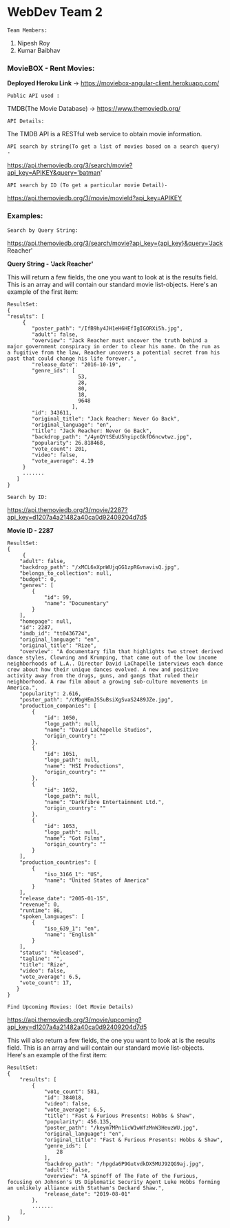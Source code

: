 # WebDev Team 2

`Team Members:`

  1. Nipesh Roy
  2. Kumar Baibhav

### MovieBOX - Rent Movies:
**Deployed Heroku Link** -> https://moviebox-angular-client.herokuapp.com/


`Public API used :`

TMDB(The Movie Database) -> https://www.themoviedb.org/

`API Details:`

The TMDB API is a RESTful web service to obtain movie information.

`API search by string(To get a list of movies based on a search query) -`


https://api.themoviedb.org/3/search/movie?api_key=APIKEY&query='batman'

`API search by ID (To get a particular movie Detail)-`

https://api.themoviedb.org/3/movie/movieId?api_key=APIKEY

### Examples:
`Search by Query String:` 


https://api.themoviedb.org/3/search/movie?api_key={api_key}&query='Jack Reacher'
	
**Query String - 'Jack Reacher'**

This will return a few fields, the one you want to look at is the results field. This is an array and will contain our standard movie list-objects. Here's an example of the first item:
```
ResultSet:
{
"results": [
     {
        "poster_path": "/IfB9hy4JH1eH6HEfIgIGORXi5h.jpg",
        "adult": false,
        "overview": "Jack Reacher must uncover the truth behind a major government conspiracy in order to clear his name. On the run as a fugitive from the law, Reacher uncovers a potential secret from his past that could change his life forever.",
        "release_date": "2016-10-19",
        "genre_ids": [
                       53,
                       28,
                       80,
                       18,
                       9648
                     ],
        "id": 343611,
        "original_title": "Jack Reacher: Never Go Back",
        "original_language": "en",
        "title": "Jack Reacher: Never Go Back",
        "backdrop_path": "/4ynQYtSEuU5hyipcGkfD6ncwtwz.jpg",
        "popularity": 26.818468,
        "vote_count": 201,
        "video": false,
        "vote_average": 4.19
     }
     .......
   ]
}
```
`Search by ID:` 


https://api.themoviedb.org/3/movie/2287?api_key=d1207a4a21482a40ca0d92409204d7d5
	
**Movie ID - 2287**
```
ResultSet:
{
     {
    "adult": false,
    "backdrop_path": "/xMCL6xXpnWUjqGG1zpRGvnavisQ.jpg",
    "belongs_to_collection": null,
    "budget": 0,
    "genres": [
        {
            "id": 99,
            "name": "Documentary"
        }
    ],
    "homepage": null,
    "id": 2287,
    "imdb_id": "tt0436724",
    "original_language": "en",
    "original_title": "Rize",
    "overview": "A documentary film that highlights two street derived dance styles, Clowning and Krumping, that came out of the low income neighborhoods of L.A.. Director David LaChapelle interviews each dance crew about how their unique dances evolved. A new and positive activity away from the drugs, guns, and gangs that ruled their neighborhood. A raw film about a growing sub-culture movements in America.",
    "popularity": 2.616,
    "poster_path": "/cMbgHEmJSSuBsiXgSvaS2489JZe.jpg",
    "production_companies": [
        {
            "id": 1050,
            "logo_path": null,
            "name": "David LaChapelle Studios",
            "origin_country": ""
        },
        {
            "id": 1051,
            "logo_path": null,
            "name": "HSI Productions",
            "origin_country": ""
        },
        {
            "id": 1052,
            "logo_path": null,
            "name": "Darkfibre Entertainment Ltd.",
            "origin_country": ""
        },
        {
            "id": 1053,
            "logo_path": null,
            "name": "Got Films",
            "origin_country": ""
        }
    ],
    "production_countries": [
        {
            "iso_3166_1": "US",
            "name": "United States of America"
        }
    ],
    "release_date": "2005-01-15",
    "revenue": 0,
    "runtime": 86,
    "spoken_languages": [
        {
            "iso_639_1": "en",
            "name": "English"
        }
    ],
    "status": "Released",
    "tagline": "",
    "title": "Rize",
    "video": false,
    "vote_average": 6.5,
    "vote_count": 17,
   }
}
```
`Find Upcoming Movies: (Get Movie Details)`
 
https://api.themoviedb.org/3/movie/upcoming?api_key=d1207a4a21482a40ca0d92409204d7d5

This will also return a few fields, the one you want to look at is the results field. This is an array and will contain our standard movie list-objects. Here's an example of the first item:
```
ResultSet:
{
    "results": [
        {
            "vote_count": 581,
            "id": 384018,
            "video": false,
            "vote_average": 6.5,
            "title": "Fast & Furious Presents: Hobbs & Shaw",
            "popularity": 456.135,
            "poster_path": "/keym7MPn1icW1wWfzMnW3HeuzWU.jpg",
            "original_language": "en",
            "original_title": "Fast & Furious Presents: Hobbs & Shaw",
            "genre_ids": [
                28
            ],
            "backdrop_path": "/hpgda6P9GutvdkDX5MUJ92QG9aj.jpg",
            "adult": false,
            "overview": "A spinoff of The Fate of the Furious, focusing on Johnson's US Diplomatic Security Agent Luke Hobbs forming an unlikely alliance with Statham's Deckard Shaw.",
            "release_date": "2019-08-01"
        },
        .......
    ],
}
